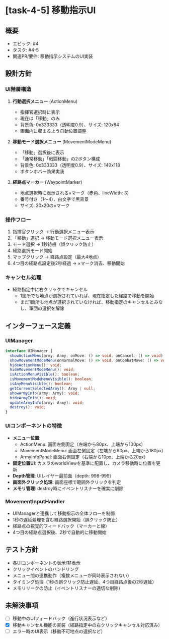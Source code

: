 # [task-4-5] 移動指示UI

## 概要
- エピック: #4
- タスク: #4-5
- 関連PR/要件: 移動指示システムのUI実装

## 設計方針

### UI階層構造
1. **行動選択メニュー** (ActionMenu)
   - 指揮官選択時に表示
   - 現在は「移動」のみ
   - 背景色: 0x333333（透明度0.9）、サイズ: 120x64
   - 画面内に収まるよう自動位置調整

2. **移動モード選択メニュー** (MovementModeMenu)
   - 「移動」選択後に表示
   - 「通常移動」「戦闘移動」の2ボタン構成
   - 背景色: 0x333333（透明度0.9）、サイズ: 140x118
   - ボタンホバー効果実装

3. **経路点マーカー** (WaypointMarker)
   - 地点選択時に表示される×マーク（赤色、lineWidth: 3）
   - 番号付き（1〜4）、白文字で黒背景
   - サイズ: 20x20の×マーク

### 操作フロー
1. 指揮官クリック → 行動選択メニュー表示
2. 「移動」選択 → 移動モード選択メニュー表示
3. モード選択 → 1秒待機（誤クリック防止）
4. 経路選択モード開始
5. マップクリック → 経路点設定（最大4地点）
6. 4つ目の経路点設定後2秒経過 → ×マーク消去、移動開始

### キャンセル処理
- 経路指定中に右クリックでキャンセル
  - 1箇所でも地点が選択されていれば、現在指定した経路で移動を開始
  - まだ1箇所も地点が選択されていなければ、移動指定のキャンセルとみなし、軍団の選択を解除

## インターフェース定義

### UIManager
```typescript
interface UIManager {
  showActionMenu(army: Army, onMove: () => void, onCancel: () => void): void;
  showMovementModeMenu(onNormalMove: () => void, onCombatMove: () => void, onCancel: () => void): void;
  hideActionMenu(): void;
  hideMovementModeMenu(): void;
  isActionMenuVisible(): boolean;
  isMovementModeMenuVisible(): boolean;
  isAnyMenuVisible(): boolean;
  getCurrentSelectedArmy(): Army | null;
  showArmyInfo(army: Army): void;
  hideArmyInfo(): void;
  updateArmyInfo(army: Army): void;
  destroy(): void;
}
```

### UIコンポーネントの特徴
- **メニュー位置**: 
  - ActionMenu: 画面左側固定（左端から80px、上端から100px）
  - MovementModeMenu: 画面左側固定（左端から90px、上端から180px）
  - ArmyInfoPanel: 画面右側固定（右端から10px、上端から20px）
- **固定位置UI**: カメラのworldViewを基準に配置し、カメラ移動時に位置を更新
- **Depth管理**: UIレイヤー最前面（depth: 998-999）
- **画面外クリック処理**: 画面座標で範囲外クリックを判定
- **メモリ管理**: destroy時にイベントリスナーを確実に削除

### MovementInputHandler
- UIManagerと連携して移動指示の全体フローを制御
- 1秒の遅延処理を含む経路選択開始（誤クリック防止）
- 経路点の視覚的フィードバック（マーカーと線）
- 4つ目の経路点選択後、2秒で自動的に移動開始

## テスト方針
- 各UIコンポーネントの表示/非表示
- クリックイベントのハンドリング
- メニュー間の連携動作（複数メニューが同時表示されない）
- タイミング処理（1秒の誤クリック防止遅延、4つ目経路点後の2秒遅延）
- メモリリークの防止（イベントリスナーの適切な削除）

## 未解決事項
- [ ] 移動中のUIフィードバック（進行状況表示など）
- [x] 移動キャンセル機能の実装（経路指定中の右クリックキャンセル対応済み）
- [ ] エラー時のUI表示（移動不可地点の選択など）